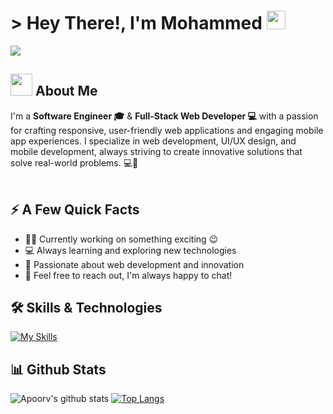 <h1> > Hey There!, I'm Mohammed <img src = "https://raw.githubusercontent.com/MartinHeinz/MartinHeinz/master/wave.gif" width = 30px> </h1>
<p align='center'>
</p>

<p>
<a href="https://github.com/DenverCoder1/readme-typing-svg"><img src="https://readme-typing-svg.herokuapp.com?&font=IBM+Plex+Sans&color=1f4d3a&size=25&lines=Welcome+to+Mohammed+GitHub!;I'm+a+Software+Engineer+;I'm+Into...;<Web+Development/>;<Programming/>;<UI|UX+Design/>;<Mobile+App+Development/>"/></a>
</p>


## <img src="https://github.com/TheDudeThatCode/TheDudeThatCode/blob/master/Assets/Developer.gif" width="35" /> About Me
I'm a **Software Engineer 🎓** & **Full-Stack Web Developer 💻** with a passion for crafting responsive, user-friendly web applications and engaging mobile app experiences. I specialize in web development, UI/UX design, and mobile development, always striving to create innovative solutions that solve real-world problems. 💻🚀<br/><br/>

## ⚡️ A Few Quick Facts

- 👨‍💻 Currently working on something exciting 😉
- ‍💻 Always learning and exploring new technologies
- 🌱 Passionate about web development and innovation
- 💬 Feel free to reach out, I'm always happy to chat!


## :hammer_and_wrench: **Skills & Technologies**
[![My Skills](https://skillicons.dev/icons?i=html,css,bootstrap,js,react,vue,python,django,postgresql,php,mysql,laravel,github,git&perline=7)](https://skillicons.dev)


## 📊 **Github Stats**
![Apoorv's github stats](https://github-readme-stats.vercel.app/api?username=vMohd&show_icons=true&title_color=ffffff&icon_color=66b3ff&text_color=ffffff&bg_color=0d1117&hide=issues&count_private=true&include_all_commits=true)
[![Top Langs](https://github-readme-stats.vercel.app/api/top-langs/?username=vMohd&layout=compact&text_color=ffffff&bg_color=0d1117&)](https://github.com/anuraghazra/github-readme-stats)




